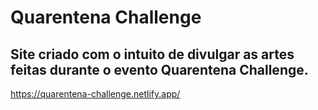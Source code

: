 # Quarentena Challenge


## Site criado com o intuito de divulgar as artes feitas durante o evento Quarentena Challenge.

https://quarentena-challenge.netlify.app/
